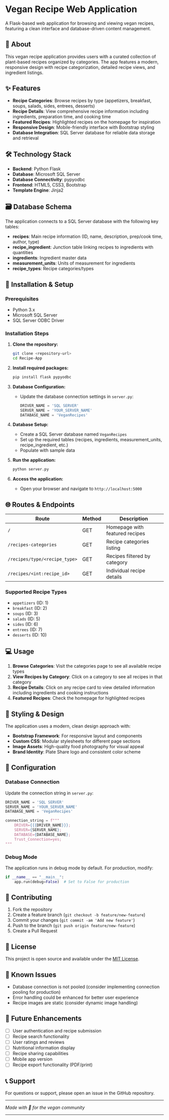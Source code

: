 # Vegan Recipe Web Application

A Flask-based web application for browsing and viewing vegan recipes, featuring a clean interface and database-driven content management.

## 🌱 About

This vegan recipe application provides users with a curated collection of plant-based recipes organized by categories. The app features a modern, responsive design with recipe categorization, detailed recipe views, and ingredient listings.

## ✨ Features

- **Recipe Categories**: Browse recipes by type (appetizers, breakfast, soups, salads, sides, entrees, desserts)
- **Recipe Details**: View comprehensive recipe information including ingredients, preparation time, and cooking time
- **Featured Recipes**: Highlighted recipes on the homepage for inspiration
- **Responsive Design**: Mobile-friendly interface with Bootstrap styling
- **Database Integration**: SQL Server database for reliable data storage and retrieval

## 🛠️ Technology Stack

- **Backend**: Python Flask
- **Database**: Microsoft SQL Server
- **Database Connectivity**: pypyodbc
- **Frontend**: HTML5, CSS3, Bootstrap
- **Template Engine**: Jinja2

## 🗃️ Database Schema

The application connects to a SQL Server database with the following key tables:

- **recipes**: Main recipe information (ID, name, description, prep/cook time, author, type)
- **recipe_ingredient**: Junction table linking recipes to ingredients with quantities
- **ingredients**: Ingredient master data
- **measurement_units**: Units of measurement for ingredients
- **recipe_types**: Recipe categories/types

## 🚀 Installation & Setup

### Prerequisites

- Python 3.x
- Microsoft SQL Server
- SQL Server ODBC Driver

### Installation Steps

1. **Clone the repository:**
   ```bash
   git clone <repository-url>
   cd Recipe-App
   ```

2. **Install required packages:**
   ```bash
   pip install flask pypyodbc
   ```

3. **Database Configuration:**
   - Update the database connection settings in `server.py`:
     ```python
     DRIVER_NAME = 'SQL SERVER'
     SERVER_NAME = 'YOUR_SERVER_NAME'
     DATABASE_NAME = 'VeganRecipes'
     ```

4. **Database Setup:**
   - Create a SQL Server database named `VeganRecipes`
   - Set up the required tables (recipes, ingredients, measurement_units, recipe_ingredient, etc.)
   - Populate with sample data

5. **Run the application:**
   ```bash
   python server.py
   ```

6. **Access the application:**
   - Open your browser and navigate to `http://localhost:5000`

## 🌐 Routes & Endpoints

| Route | Method | Description |
|-------|--------|-------------|
| `/` | GET | Homepage with featured recipes |
| `/recipes-categories` | GET | Recipe categories listing |
| `/recipes/type/<recipe_type>` | GET | Recipes filtered by category |
| `/recipes/<int:recipe_id>` | GET | Individual recipe details |

### Supported Recipe Types

- `appetizers` (ID: 1)
- `breakfast` (ID: 2)
- `soups` (ID: 3)
- `salads` (ID: 5)
- `sides` (ID: 6)
- `entrees` (ID: 7)
- `desserts` (ID: 10)

## 💻 Usage

1. **Browse Categories**: Visit the categories page to see all available recipe types
2. **View Recipes by Category**: Click on a category to see all recipes in that category
3. **Recipe Details**: Click on any recipe card to view detailed information including ingredients and cooking instructions
4. **Featured Recipes**: Check the homepage for highlighted recipes

## 🎨 Styling & Design

The application uses a modern, clean design approach with:

- **Bootstrap Framework**: For responsive layout and components
- **Custom CSS**: Modular stylesheets for different page sections
- **Image Assets**: High-quality food photography for visual appeal
- **Brand Identity**: Plate Share logo and consistent color scheme

## 🔧 Configuration

### Database Connection

Update the connection string in `server.py`:

```python
DRIVER_NAME = 'SQL SERVER'
SERVER_NAME = 'YOUR_SERVER_NAME'
DATABASE_NAME = 'VeganRecipes'

connection_string = f"""
    DRIVER={{{DRIVER_NAME}}};
    SERVER={SERVER_NAME};
    DATABASE={DATABASE_NAME};
    Trust_Connection=yes;
"""
```

### Debug Mode

The application runs in debug mode by default. For production, modify:

```python
if __name__ == "__main__":
    app.run(debug=False)  # Set to False for production
```

## 🤝 Contributing

1. Fork the repository
2. Create a feature branch (`git checkout -b feature/new-feature`)
3. Commit your changes (`git commit -am 'Add new feature'`)
4. Push to the branch (`git push origin feature/new-feature`)
5. Create a Pull Request

## 📄 License

This project is open source and available under the [MIT License](LICENSE).

## 🐛 Known Issues

- Database connection is not pooled (consider implementing connection pooling for production)
- Error handling could be enhanced for better user experience
- Recipe images are static (consider dynamic image handling)

## 🔮 Future Enhancements

- [ ] User authentication and recipe submission
- [ ] Recipe search functionality
- [ ] User ratings and reviews
- [ ] Nutritional information display
- [ ] Recipe sharing capabilities
- [ ] Mobile app version
- [ ] Recipe export functionality (PDF/print)

## 📞 Support

For questions or support, please open an issue in the GitHub repository.

---

*Made with 🌱 for the vegan community*











____________________________________
<!-- 
- add, instructions, servings to database
- Search functionality 

-- added instructions table
-- added image_url and category_description columns to the recipe_type table 
-- updated the /recipes-categories route
-  updated the category_list.html file
-- added recipe_image_url column to the recipes table
-- updated the recipe_cards_list.html to use images from database
-- updated the /recipes/type/<recipe_type> route
-->